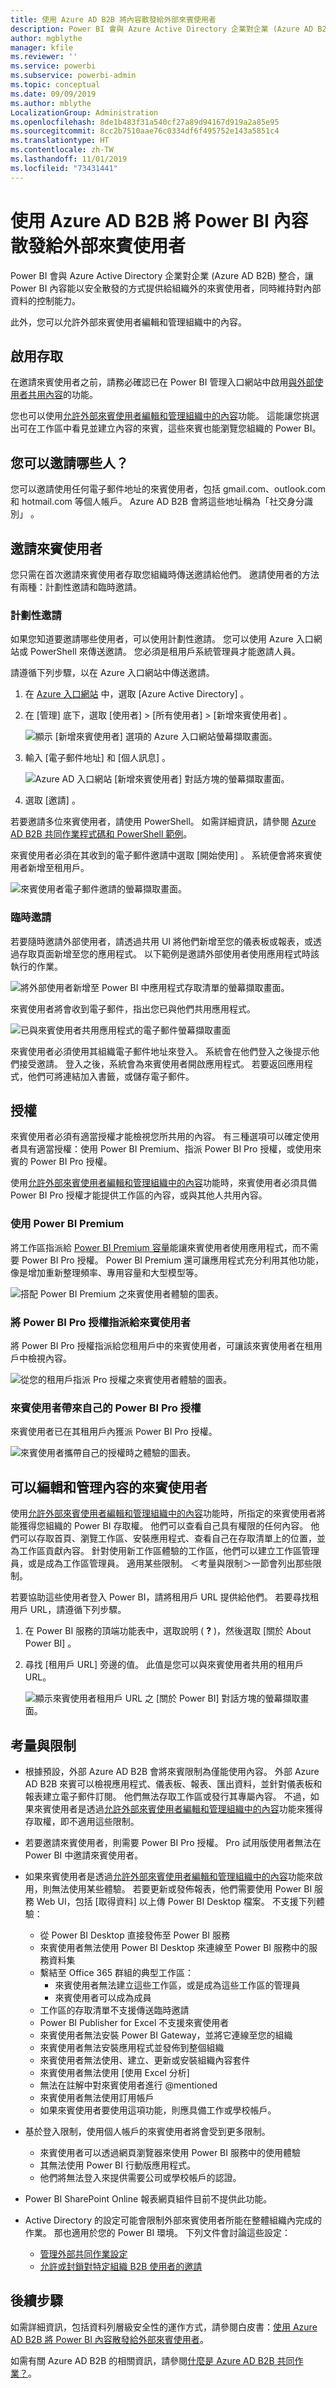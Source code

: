 ```yaml
---
title: 使用 Azure AD B2B 將內容散發給外部來賓使用者
description: Power BI 會與 Azure Active Directory 企業對企業 (Azure AD B2B) 整合，以便能夠安全地將 Power BI 內容散發給組織外部的來賓使用者。
author: mgblythe
manager: kfile
ms.reviewer: ''
ms.service: powerbi
ms.subservice: powerbi-admin
ms.topic: conceptual
ms.date: 09/09/2019
ms.author: mblythe
LocalizationGroup: Administration
ms.openlocfilehash: 8de1b483f31a540cf27a89d94167d919a2a85e95
ms.sourcegitcommit: 8cc2b7510aae76c0334df6f495752e143a5851c4
ms.translationtype: HT
ms.contentlocale: zh-TW
ms.lasthandoff: 11/01/2019
ms.locfileid: "73431441"
---
```

# <a name="distribute-power-bi-content-to-external-guest-users-with-azure-ad-b2b"></a>使用 Azure AD B2B 將 Power BI 內容散發給外部來賓使用者

Power BI 會與 Azure Active Directory 企業對企業 (Azure AD B2B) 整合，讓 Power BI 內容能以安全散發的方式提供給組織外的來賓使用者，同時維持對內部資料的控制能力。  

此外，您可以允許外部來賓使用者編輯和管理組織中的內容。

## <a name="enable-access"></a>啟用存取

在邀請來賓使用者之前，請務必確認已在 Power BI 管理入口網站中啟用[與外部使用者共用內容](service-admin-portal.md#export-and-sharing-settings)的功能。

您也可以使用[允許外部來賓使用者編輯和管理組織中的內容](service-admin-portal.md#allow-external-guest-users-to-edit-and-manage-content-in-the-organization)功能。 這能讓您挑選出可在工作區中看見並建立內容的來賓，這些來賓也能瀏覽您組織的 Power BI。

## <a name="who-can-you-invite"></a>您可以邀請哪些人？

您可以邀請使用任何電子郵件地址的來賓使用者，包括 gmail.com、outlook.com 和 hotmail.com 等個人帳戶。 Azure AD B2B 會將這些地址稱為「社交身分識別」  。

## <a name="invite-guest-users"></a>邀請來賓使用者

您只需在首次邀請來賓使用者存取您組織時傳送邀請給他們。 邀請使用者的方法有兩種：計劃性邀請和臨時邀請。

### <a name="planned-invites"></a>計劃性邀請

如果您知道要邀請哪些使用者，可以使用計劃性邀請。 您可以使用 Azure 入口網站或 PowerShell 來傳送邀請。 您必須是租用戶系統管理員才能邀請人員。

請遵循下列步驟，以在 Azure 入口網站中傳送邀請。

1. 在 [Azure 入口網站](https://portal.azure.com) 中，選取 [Azure Active Directory]  。

1. 在 [管理]  底下，選取 [使用者]   > [所有使用者]   > [新增來賓使用者]  。

    ![顯示 [新增來賓使用者] 選項的 Azure 入口網站螢幕擷取畫面。](media/service-admin-azure-ad-b2b/azure-ad-portal-new-guest-user.png)

1. 輸入 [電子郵件地址]  和 [個人訊息]  。

    ![Azure AD 入口網站 [新增來賓使用者] 對話方塊的螢幕擷取畫面。](media/service-admin-azure-ad-b2b/azure-ad-portal-invite-message.png)

1. 選取 [邀請]  。

若要邀請多位來賓使用者，請使用 PowerShell。 如需詳細資訊，請參閱 [Azure AD B2B 共同作業程式碼和 PowerShell 範例](/azure/active-directory/b2b/code-samples/)。

來賓使用者必須在其收到的電子郵件邀請中選取 [開始使用]  。 系統便會將來賓使用者新增至租用戶。

![來賓使用者電子郵件邀請的螢幕擷取畫面。](media/service-admin-azure-ad-b2b/guest-user-invite-email.png)

### <a name="ad-hoc-invites"></a>臨時邀請

若要隨時邀請外部使用者，請透過共用 UI 將他們新增至您的儀表板或報表，或透過存取頁面新增至您的應用程式。 以下範例是邀請外部使用者使用應用程式時該執行的作業。

![將外部使用者新增至 Power BI 中應用程式存取清單的螢幕擷取畫面。](media/service-admin-azure-ad-b2b/power-bi-app-access.png)

來賓使用者將會收到電子郵件，指出您已與他們共用應用程式。

![已與來賓使用者共用應用程式的電子郵件螢幕擷取畫面](media/service-admin-azure-ad-b2b/guest-user-invite-email-2.png)

來賓使用者必須使用其組織電子郵件地址來登入。 系統會在他們登入之後提示他們接受邀請。 登入之後，系統會為來賓使用者開啟應用程式。 若要返回應用程式，他們可將連結加入書籤，或儲存電子郵件。

## <a name="licensing"></a>授權

來賓使用者必須有適當授權才能檢視您所共用的內容。 有三種選項可以確定使用者具有適當授權：使用 Power BI Premium、指派 Power BI Pro 授權，或使用來賓的 Power BI Pro 授權。

使用[允許外部來賓使用者編輯和管理組織中的內容](service-admin-portal.md#allow-external-guest-users-to-edit-and-manage-content-in-the-organization)功能時，來賓使用者必須具備 Power BI Pro 授權才能提供工作區的內容，或與其他人共用內容。

### <a name="use-power-bi-premium"></a>使用 Power BI Premium

將工作區指派給 [Power BI Premium 容量](service-premium-what-is.md)能讓來賓使用者使用應用程式，而不需要 Power BI Pro 授權。 Power BI Premium 還可讓應用程式充分利用其他功能，像是增加重新整理頻率、專用容量和大型模型等。

![搭配 Power BI Premium 之來賓使用者體驗的圖表。](media/service-admin-azure-ad-b2b/license-approach-1.png)

### <a name="assign-a-power-bi-pro-license-to-guest-user"></a>將 Power BI Pro 授權指派給來賓使用者

將 Power BI Pro 授權指派給您租用戶中的來賓使用者，可讓該來賓使用者在租用戶中檢視內容。

![從您的租用戶指派 Pro 授權之來賓使用者體驗的圖表。](media/service-admin-azure-ad-b2b/license-approach-2.png)

### <a name="guest-user-brings-their-own-power-bi-pro-license"></a>來賓使用者帶來自己的 Power BI Pro 授權

來賓使用者已在其租用戶內獲派 Power BI Pro 授權。

![來賓使用者攜帶自己的授權時之體驗的圖表。](media/service-admin-azure-ad-b2b/license-approach-3.png)

## <a name="guest-users-who-can-edit-and-manage-content"></a>可以編輯和管理內容的來賓使用者 

使用[允許外部來賓使用者編輯和管理組織中的內容](service-admin-portal.md#allow-external-guest-users-to-edit-and-manage-content-in-the-organization)功能時，所指定的來賓使用者將能獲得您組織的 Power BI 存取權。 他們可以查看自己具有權限的任何內容。 他們可以存取首頁、瀏覽工作區、安裝應用程式、查看自己在存取清單上的位置，並為工作區貢獻內容。 針對使用新工作區體驗的工作區，他們可以建立工作區管理員，或是成為工作區管理員。 適用某些限制。 ＜考量與限制＞一節會列出那些限制。
 
若要協助這些使用者登入 Power BI，請將租用戶 URL 提供給他們。 若要尋找租用戶 URL，請遵循下列步驟。

1. 在 Power BI 服務的頂端功能表中，選取說明 ( **?** )，然後選取 [關於 About Power BI]  。

2. 尋找 [租用戶 URL]  旁邊的值。 此值是您可以與來賓使用者共用的租用戶 URL。

    ![顯示來賓使用者租用戶 URL 之 [關於 Power BI] 對話方塊的螢幕擷取畫面。](media/service-admin-azure-ad-b2b/power-bi-about-dialog.png)

## <a name="considerations-and-limitations"></a>考量與限制

* 根據預設，外部 Azure AD B2B 會將來賓限制為僅能使用內容。 外部 Azure AD B2B 來賓可以檢視應用程式、儀表板、報表、匯出資料，並針對儀表板和報表建立電子郵件訂閱。 他們無法存取工作區或發行其專屬內容。 不過，如果來賓使用者是透過[允許外部來賓使用者編輯和管理組織中的內容](service-admin-portal.md#allow-external-guest-users-to-edit-and-manage-content-in-the-organization)功能來獲得存取權，即不適用這些限制。

* 若要邀請來賓使用者，則需要 Power BI Pro 授權。 Pro 試用版使用者無法在 Power BI 中邀請來賓使用者。

* 如果來賓使用者是透過[允許外部來賓使用者編輯和管理組織中的內容](service-admin-portal.md#allow-external-guest-users-to-edit-and-manage-content-in-the-organization)功能來啟用，則無法使用某些體驗。 若要更新或發佈報表，他們需要使用 Power BI 服務 Web UI，包括 [取得資料] 以上傳 Power BI Desktop 檔案。  不支援下列體驗：
    * 從 Power BI Desktop 直接發佈至 Power BI 服務
    * 來賓使用者無法使用 Power BI Desktop 來連線至 Power BI 服務中的服務資料集
    * 繫結至 Office 365 群組的典型工作區：
        * 來賓使用者無法建立這些工作區，或是成為這些工作區的管理員
        * 來賓使用者可以成為成員
    * 工作區的存取清單不支援傳送臨時邀請
    * Power BI Publisher for Excel 不支援來賓使用者
    * 來賓使用者無法安裝 Power BI Gateway，並將它連線至您的組織
    * 來賓使用者無法安裝應用程式並發佈到整個組織
    * 來賓使用者無法使用、建立、更新或安裝組織內容套件
    * 來賓使用者無法使用 [使用 Excel 分析]
    * 無法在註解中對來賓使用者進行 @mentioned
    * 來賓使用者無法使用訂用帳戶
    * 如果來賓使用者要使用這項功能，則應具備工作或學校帳戶。 
    
* 基於登入限制，使用個人帳戶的來賓使用者將會受到更多限制。
    * 來賓使用者可以透過網頁瀏覽器來使用 Power BI 服務中的使用體驗
    * 其無法使用 Power BI 行動版應用程式。
    * 他們將無法登入來提供需要公司或學校帳戶的認證。

* Power BI SharePoint Online 報表網頁組件目前不提供此功能。

* Active Directory 的設定可能會限制外部來賓使用者所能在整體組織內完成的作業。 那也適用於您的 Power BI 環境。 下列文件會討論這些設定：
    * [管理外部共同作業設定](/azure/active-directory/b2b/delegate-invitations#configure-b2b-external-collaboration-settings)
    * [允許或封鎖對特定組織 B2B 使用者的邀請](https://docs.microsoft.com/azure/active-directory/b2b/allow-deny-list)  

## <a name="next-steps"></a>後續步驟

如需詳細資訊，包括資料列層級安全性的運作方式，請參閱白皮書：[使用 Azure AD B2B 將 Power BI 內容散發給外部來賓使用者](https://aka.ms/powerbi-b2b-whitepaper)。

如需有關 Azure AD B2B 的相關資訊，請參閱[什麼是 Azure AD B2B 共同作業？](/azure/active-directory/active-directory-b2b-what-is-azure-ad-b2b/)。
